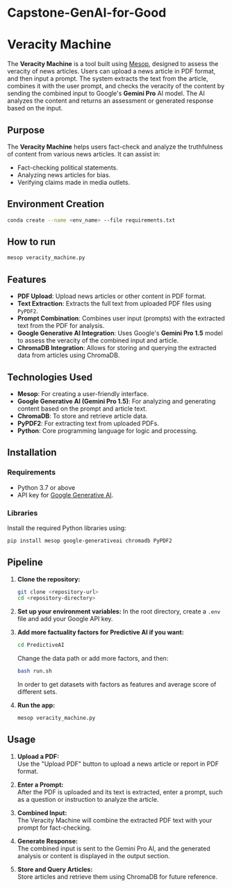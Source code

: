 # Capstone-GenAI-for-Good

# Veracity Machine

The **Veracity Machine** is a tool built using [Mesop](https://google.github.io/mesop/), designed to assess the veracity of news articles. Users can upload a news article in PDF format, and then input a prompt. The system extracts the text from the article, combines it with the user prompt, and checks the veracity of the content by sending the combined input to Google's **Gemini Pro** AI model. The AI analyzes the content and returns an assessment or generated response based on the input.

## Purpose
The **Veracity Machine** helps users fact-check and analyze the truthfulness of content from various news articles. It can assist in:
- Fact-checking political statements.
- Analyzing news articles for bias.
- Verifying claims made in media outlets.

## Environment Creation
```bash
conda create --name <env_name> --file requirements.txt
```

## How to run
```python
mesop veracity_machine.py
```

## Features
- **PDF Upload**: Upload news articles or other content in PDF format.
- **Text Extraction**: Extracts the full text from uploaded PDF files using `PyPDF2`.
- **Prompt Combination**: Combines user input (prompts) with the extracted text from the PDF for analysis.
- **Google Generative AI Integration**: Uses Google's **Gemini Pro 1.5** model to assess the veracity of the combined input and article.
- **ChromaDB Integration**: Allows for storing and querying the extracted data from articles using ChromaDB.

## Technologies Used
- **Mesop**: For creating a user-friendly interface.
- **Google Generative AI (Gemini Pro 1.5)**: For analyzing and generating content based on the prompt and article text.
- **ChromaDB**: To store and retrieve article data.
- **PyPDF2**: For extracting text from uploaded PDFs.
- **Python**: Core programming language for logic and processing.

## Installation

### Requirements
- Python 3.7 or above
- API key for [Google Generative AI](https://developers.generativeai.google/cloud).

### Libraries
Install the required Python libraries using:

```bash
pip install mesop google-generativeai chromadb PyPDF2
```

## Pipeline

1. **Clone the repository:**
   ```bash
   git clone <repository-url>
   cd <repository-directory>
   ```

2. **Set up your environment variables:**
    In the root directory, create a `.env` file and add your Google API key.

3. **Add more factuality factors for Predictive AI if you want:**
   ```bash
   cd PredictiveAI
   ```
   Change the data path or add more factors, and then:
   ```bash
   bash run.sh
   ```
   In order to get datasets with factors as features and average score of different sets.

4. **Run the app:**
    ```python
    mesop veracity_machine.py
    ```

## Usage

1. **Upload a PDF:**  
   Use the "Upload PDF" button to upload a news article or report in PDF format.

2. **Enter a Prompt:**  
   After the PDF is uploaded and its text is extracted, enter a prompt, such as a question or instruction to analyze the article.

3. **Combined Input:**  
   The Veracity Machine will combine the extracted PDF text with your prompt for fact-checking.

4. **Generate Response:**  
   The combined input is sent to the Gemini Pro AI, and the generated analysis or content is displayed in the output section.

5. **Store and Query Articles:**  
   Store articles and retrieve them using ChromaDB for future reference.
